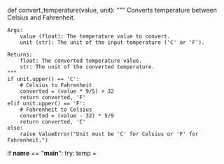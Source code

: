 def convert_temperature(value, unit):
    """
    Converts temperature between Celsius and Fahrenheit.

    Args:
        value (float): The temperature value to convert.
        unit (str): The unit of the input temperature ('C' or 'F').

    Returns:
        float: The converted temperature value.
        str: The unit of the converted temperature.
    """
    if unit.upper() == 'C':
        # Celsius to Fahrenheit
        converted = (value * 9/5) + 32
        return converted, 'F'
    elif unit.upper() == 'F':
        # Fahrenheit to Celsius
        converted = (value - 32) * 5/9
        return converted, 'C'
    else:
        raise ValueError("Unit must be 'C' for Celsius or 'F' for Fahrenheit.")

if __name__ == "__main__":
    try:
        temp =